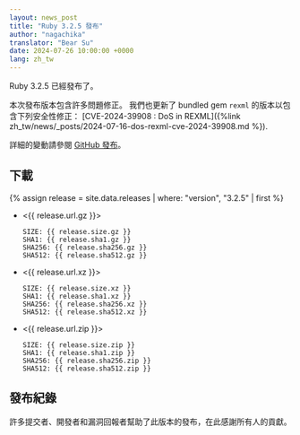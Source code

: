 ```yaml
---
layout: news_post
title: "Ruby 3.2.5 發布"
author: "nagachika"
translator: "Bear Su"
date: 2024-07-26 10:00:00 +0000
lang: zh_tw
---
```


Ruby 3.2.5 已經發布了。

本次發布版本包含許多問題修正。
我們也更新了 bundled gem `rexml` 的版本以包含下列安全性修正：
[CVE-2024-39908 : DoS in REXML]({%link zh_tw/news/_posts/2024-07-16-dos-rexml-cve-2024-39908.md %}).

詳細的變動請參閱 [GitHub 發布](https://github.com/ruby/ruby/releases/tag/v3_2_5)。

## 下載

{% assign release = site.data.releases | where: "version", "3.2.5" | first %}

* <{{ release.url.gz }}>

      SIZE: {{ release.size.gz }}
      SHA1: {{ release.sha1.gz }}
      SHA256: {{ release.sha256.gz }}
      SHA512: {{ release.sha512.gz }}

* <{{ release.url.xz }}>

      SIZE: {{ release.size.xz }}
      SHA1: {{ release.sha1.xz }}
      SHA256: {{ release.sha256.xz }}
      SHA512: {{ release.sha512.xz }}

* <{{ release.url.zip }}>

      SIZE: {{ release.size.zip }}
      SHA1: {{ release.sha1.zip }}
      SHA256: {{ release.sha256.zip }}
      SHA512: {{ release.sha512.zip }}

## 發布紀錄

許多提交者、開發者和漏洞回報者幫助了此版本的發布，在此感謝所有人的貢獻。
